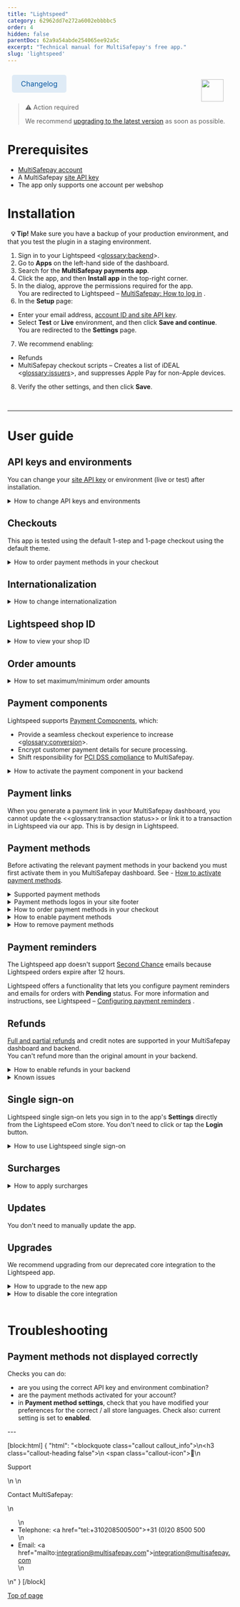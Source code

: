 ```yaml
---
title: "Lightspeed"
category: 62962dd7e272a6002ebbbbc5
order: 4
hidden: false
parentDoc: 62a9a54abde254065ee92a5c
excerpt: "Technical manual for MultiSafepay's free app."
slug: 'lightspeed'
---
```


<img src="https://raw.githubusercontent.com/MultiSafepay/docs/master/static/logo/Integrations/Lightspeed.svg" width="50" align="right" style="margin: 20px; max-height: 75px"/>

<a class="suggestEdits" style="display: inline-flex; border-radius: 5px; padding: 10px 20px; margin: 10px; font-size: 1rem; background-color: #DFEBF6; color: #0a59a1; text-decoration: none;" href="https://lightspeed.multisafepay.com/changelog" target="_self"><span>Changelog</span></a>
<br>

</details>

> ⚠️ Action required
>
> We recommend [upgrading to the latest version](/docs/lightspeed#how-to-upgrade-to-the-new-app) as soon as possible.

# Prerequisites

- [MultiSafepay account](/docs/getting-started-guide/)
- A MultiSafepay [site API key](/docs/sites#site-id-api-key-and-security-code)
- The app only supports one account per webshop

# Installation 

&nbsp; **💡 Tip!** Make sure you have a backup of your production environment, and that you test the plugin in a staging environment.

1. Sign in to your Lightspeed <<glossary:backend>>.
2. Go to **Apps** on the left-hand side of the dashboard.
3. Search for the **MultiSafepay payments app**.
4. Click the app, and then **Install app** in the top-right corner.  
5. In the dialog, approve the permissions required for the app.  
   You are redirected to Lightspeed – <a href="https://lightspeed.multisafepay.com/install" target="_blank">MultiSafepay: How to log in</a> <i class="fa fa-external-link" style="font-size:12px;color:#8b929e"></i>.
6. In the **Setup** page:
  - Enter your email address, [account ID and site API key](/docs/sites#site-id-api-key-and-security-code).
  - Select **Test** or **Live** environment, and then click **Save and continue**.  
You are redirected to the **Settings** page.
7. We recommend enabling:
  - Refunds
  - MultiSafepay checkout scripts – Creates a list of iDEAL <<glossary:issuers>>, and suppresses Apple Pay for non-Apple devices.
8. Verify the other settings, and then click **Save**.  
<br>

---

# User guide

## API keys and environments

You can change your [site API key](/docs/sites/#site-id-api-key-and-security-code) or environment (live or test) after installation.

<details id="how-to-change-api-keys-and-environments">
<summary>How to change API keys and environments</summary>
<br>

1. Sign in to the app.
2. Tap the hamburger menu and go to **Environment**.
3. Edit your **API key** and/or the **Environment**.

</details>

## Checkouts

This app is tested using the default 1-step and 1-page checkout using the default theme.

<details id="how-to-order-payment-methods-in-your-checkout">
<summary>How to order payment methods in your checkout</summary>
<br>

To change the order in which payment methods appear on your checkout page, follow these steps:

1. Go to **Settings** > **Payment method settings**. 
2. Drag and drop the payment methods to the preferred order.
3. Click **Save**.

**How to set the payment method order per language**

To set the payment method order for different languages, under the **Payment method settings** select a country / store language and set the order per language.

If no specific rule is set for a country, the **Default** order is used.

</details>

## Internationalization

<details id="how-to-change-internationalization">
<summary>How to change internationalization</summary>
<br>

When changing internationalization in your Lightspeed eCom backend, do **not** change the primary language setting while installing the app.  

Lightspeed eCom requires a language, an API key, and a cluster to validate API requests. 

If you remove the language used during installation instead of deactivating it, the app cannot communicate with Lightspeed eCom services.

</details>

## Lightspeed shop ID

<details id="how-to-view-your-shop-id">
<summary>How to view your shop ID</summary>
<br>

To view your shop ID, follow these steps:

1. Sign in to the **/admin** area of your Lightspeed app.
2. Click **Help** in the bottom-left corner.
3. A popup appears containing your shop ID (also known as the store ID).

</details>

## Order amounts

<details id="how-to-set-maximum-minimum-order-amounts">
<summary>How to set maximum/minimum order amounts</summary>
<br>

**Per payment method**

To set a maximum/minimum order amount for a payment method to display on your checkout page, follow these steps:

1. In the **Payment methods ordering** list, click the **+** button to open the relevant payment method.
2. Enter an amount in EUR cents in the:  
    - **Maximum** field, e.g. A maximum value of 1500 cents means the payment method only appears on the checkout page if the total order amount is **less** then 15 EUR. If you **don't** want a maximum amount, enter **-1**.
    **OR**
    - **Minimum** field, e.g. A minimum value of 1500 cents means the payment method only appears on the checkout page if the total order amount is **more** then 15 EUR.

**Per language**

To set different maximum/minimum order amounts for different languages, under the **Payment methods ordering** header > **Country** list, select a country and set the maximum/minimum amount per language.

If no specific rule is set for a language, **Default** language is used.

</details>

## Payment components

Lightspeed supports [Payment Components](/docs/payment-components/), which:

- Provide a seamless checkout experience to increase <<glossary:conversion>>.
- Encrypt customer payment details for secure processing.
- Shift responsibility for [PCI DSS compliance](/docs/pci-dss/) to MultiSafepay.

<details id="how-to-activate-payment-component-in-backend">
<summary>How to activate the payment component in your backend</summary>
<br>

1. Sign in to your Lightspeed app.
2. Go to **Apps** > **Purchased apps** > **MultiSafepay payments**.
3. Click **Go to app**.
4. In the **Setup** page:
  - Enter your email address, [account ID and site API key](/docs/sites#site-id-api-key-and-security-code).
  - Select **Test** or **Live** environment, and then click **Save and continue**.  
You are redirected to the **Settings** page.
5. On the **Payment method settings** tab:
- Select the relevant **Payment method settings**.
- To expand the payment method, click on the tab.
- On the **Enable MultiSafepay Components** and select the **Enabled** checkbox. 
6. On the **Enable MultiSafepay checkout scripts** tab, select the **Enabled script** checkbox.
7. Click **Save**.

</details>

## Payment links

When you generate a payment link in your MultiSafepay dashboard, you cannot update the <<glossary:transaction status>> or link it to a transaction in Lightspeed via our app. This is by design in Lightspeed. 

## Payment methods

Before activating the relevant payment methods in your backend you must first activate them in you MultiSafepay dashboard. See - [How to activate payment methods](/docs/payment-methods#activation).

<details id="supported-payment-methods">
<summary>Supported payment methods</summary>
<br>

- Cards: [All](/docs/card-payments/)
- Banking methods: All, **except** iDEAL QR and TrustPay
- <<glossary:BNPL>>: All
- Wallets: All
- Prepaid cards: 
    - Baby gift card
    - Beauty and Wellness gift card
    - <a href="https://www.bloemen-cadeaukaart.nl" target="_blank">Bloemencadeaukaart</a> <i class="fa fa-external-link" style="font-size:12px;color:#8b929e"></i>
    - <a href="https://www.cadeaubon.nl/cadeaubonnen/nederlandse-boekenbon" target="_blank">Boekenbon</a> <i class="fa fa-external-link" style="font-size:12px;color:#8b929e"></i>
    - <a href="https://www.degrotespeelgoedwinkel.nl/cadeaukaart" target="_blank">Degrotespeelgoedwinkel</a> <i class="fa fa-external-link" style="font-size:12px;color:#8b929e"></i>
    - <a href="https://www.edenred.be/nl" target="_blank">Edenred</a> <i class="fa fa-external-link" style="font-size:12px;color:#8b929e"></i>
    - <a href="https://www.fashioncheque.com/nl/" target="_blank">Fashion Cheque</a> <i class="fa fa-external-link" style="font-size:12px;color:#8b929e"></i>
    - <a href="https://www.fashion-giftcard.nl/" target="_blank">Fashion gift card</a> <i class="fa fa-external-link" style="font-size:12px;color:#8b929e"></i>
    - Fietsenbon
    - <a href="https://www.gezondheidsbon.nl/mhome/" target="_blank">Gezondheidsbon</a> <i class="fa fa-external-link" style="font-size:12px;color:#8b929e"></i>
    - Goodcard
    - <a href="https://www.bioscoopbon.nl" target="_blank">Nationale bioscoopbon</a> <i class="fa fa-external-link" style="font-size:12px;color:#8b929e"></i>
    - <a href="https://www.nationale-tuinbon.nl/" target="_blank">Nationale tuinbon</a> <i class="fa fa-external-link" style="font-size:12px;color:#8b929e"></i>
    - <a href="https://www.parfumcadeaukaart.nl/" target="_blank">Parfumcadeaukaart</a> <i class="fa fa-external-link" style="font-size:12px;color:#8b929e"></i>
    - <a href="https://www.sportenfitcadeau.nl/" target="_blank">Sport en Fit</a> <i class="fa fa-external-link" style="font-size:12px;color:#8b929e"></i>
    - <a href="https://www.vvvcadeaukaarten.nl/" target="_blank">VVV gift card</a> <i class="fa fa-external-link" style="font-size:12px;color:#8b929e"></i>
    - <a href="https://www.webshopgiftcard.nl/" target="_blank">Webshop gift card</a> <i class="fa fa-external-link" style="font-size:12px;color:#8b929e"></i>
    - Wijncadeau
    - <a href="https://www.winkelcheque.nl/" target="_blank">Winkelcheque</a> <i class="fa fa-external-link" style="font-size:12px;color:#8b929e"></i>
    - <a href="https://www.yourgift.nl" target="_blank">Yourgift</a> <i class="fa fa-external-link" style="font-size:12px;color:#8b929e"></i>  

To use MultiSafepay payment method icons, see GitHub <a href="https://github.com/MultiSafepay/MultiSafepay-icons" target="_blank">MultiSafepay icons</a> <i class="fa fa-external-link" style="font-size:12px;color:#8b929e"></i>.

</details>

<details id="payment-methods-logos-in-your-site-footer">
<summary>Payment methods logos in your site footer</summary>
<br>

By default, the app does **not** support adding payment methods logos to your site footer. We provide a script for this, or you can ask your developer to add the logos to your theme. Themes can differ and you may need to make some changes for it to function.

**How to add logos via our script**

1. Sign in to your Lightspeed app.
2. Go to **Apps** > **Purchased apps** > **MultiSafepay payments**.
3. Click **Go to app**.
4. In the **Setup** page:
  - Enter your email address, [account ID and site API key](/docs/sites#site-id-api-key-and-security-code).
  - Select **Test** or **Live** environment, and then click **Save and continue**.  
You are redirected to the **Settings** page.
5. On the **Storefront payment icons** tab, click **Copy to clipboard**. 
6. In your **Lightspeed admin area**, go to **Settings** > **Web extras and custom Javascript**. 
7. Paste the script into the **Javascript textbox**, and set the status to **Enable**.
8. Click **Save**. 
The logos appear in the footer.

**Display order**  

Depending on the storefront, the display order of the logos is determined by the settings at the time of generation. If you update these settings, you must update the script as well.

**Size**  

By default the logos are 16 px high. In most themes, footer logos are found in the "div.payment-methods p". If needed, you can change the selector based on the theme.

**How to resize logos**

1. In the JavaScript for displaying the logos, locate the following `img` element near the end of the script:
    ```
    <img src="${msplt[e]}" alt="${e}" />
    ```
2. Specify the height and width in pixels as required, e.g.:
    ```
    <img height="16" width="37" src="${msplt[e]}" alt="${e}" />
    ```

**How to add missing logos**  

Logos may be missing due to your site theme settings. 

To add missing payment method logos, follow these steps:

1. Download the logos from our <a href="https://github.com/MultiSafepay/MultiSafepay-icons" target="_blank">Github repo</a> <i class="fa fa-external-link" style="font-size:12px;color:#8b929e"></i>.
2. Rename the file with upper case formatting, e.g applepay.png > APPLEPAY.png.
3. Sign in to your Lightspeed app.
4. Go to **Design** > **Theme editor** > **Advanced** > **Edit code** > **Assets**, and drop in the logos.  

The logos won't appear instantly. It takes a little time.

**JavaScript**

For the best user experience, we provide some Javascript and images, e.g. to add a dropdown for iDEAL and MultiSafepay icons for other payment methods. 

Some user-added themes or scripts may cause issues, e.g. missing images for payment methods. 

For assistance, ask your developer. 

All payment methods still work if you don't use the Javascript files. 

</details>

<details id="how-to-order-payment-methods-in-your-checkout">
<summary>How to order payment methods in your checkout</summary>
<br>

To change the order in which payment methods appear on your checkout page, follow these steps:

1. Go to **Settings** > **Payment method settings**. 
2. Drag and drop the payment methods to the preferred order.
3. Click **Save**.

**Setting payment method order per language**

To set the payment method order for different languages, under the **Payment method settings** select a country / store language and set the order per language.

To add a new language, go to **Settings** > **Store Country** > **Add Language** and include the desired language.

If no specific rule is set for a country, the **Default** order is used.

</details>

<details id="how-to-enable-payment-methods">
<summary>How to enable payment methods</summary>
<br>

You can enable and disable payment methods in the **Payment method settings list**. The dot next to the payment methods is green when enabled, and grey when disabled.

To disable payment methods for specific languages, follow these steps:

1. Sign in to your Lightspeed app.
2. Select the relevant storefont.
4. For each language, disable the relevant payment methods. 

If no specific language rule-set is found, **Default** is used.

**Missing payment methods**

By default, newly activated payment methods for your MultiSafepay account are disabled in the Lightspeed app's MultiSafepay payments settings. You need to enable them in both environments.

If a payment method is missing:

1. Sign in to your <a href="https://merchant.multisafepay.com/" target="_blank">MultiSafepay dashboard</a> <i class="fa fa-external-link" style="font-size:12px;color:#8b929e"></i>.
2. Go to **Settings** > **Payment methods**, and check that the payment method is enabled.
3. Sign in to your Lightspeed app, go to **Settings**, and then enable the payment method again. 

</details>

<details id="how-to-remove-payment-methods">
<summary>How to remove payment methods</summary>
<br>

After terminating your contract with MultiSafepay, our payment methods may still be visible in your checkout.

1. Sign in to your Lightspeed app.
2. Go to **Apps** > **Purchased apps** > **MultiSafepay payments**.
3. Click **Go to app**.
4. Sign in to the MultiSafepay app.
5. Click **Disable all payment methods**.

</details>

## Payment reminders

The Lightspeed app doesn't support [Second Chance](/docs/second-chance/) emails because Lightspeed orders expire after 12 hours. 

Lightspeed offers a functionality that lets you configure payment reminders and emails for orders with **Pending** status. For more information and instructions, see Lightspeed – <a href="https://ecom-support.lightspeedhq.com/hc/en-us/articles/220661507-Configuring-payment-reminders" target="_blank">Configuring payment reminders</a> <i class="fa fa-external-link" style="font-size:12px;color:#8b929e"></i>.

## Refunds

[Full and partial refunds](/docs/refund-payments/) and credit notes are supported in your MultiSafepay dashboard and backend.  
You can't refund more than the original amount in your backend.

<details id="how-to-enable-refunds-in-your-backend">
<summary>How to enable refunds in your backend</summary>
<br>

1. Sign in to your Lightspeed app.
2. Go to **Apps** > **Purchased apps** > **MultiSafepay payments**.
3. Click **Go to app**.
4. In the **Setup** page:
  - Enter your email address, [account ID and site API key](/docs/sites#site-id-api-key-and-security-code).
  - Select **Test** or **Live** environment, and then click **Save and continue**.  
You are redirected to the **Settings** page.
3. On the **Allow refunds** tab, select the **Refunds enabled** checkbox.
4. Select the relevant setting:
    - Refunds disabled (default)
    - Refunds enabled:
        - Create a refund when the credit memo status is **Unpaid** (default when refunds are enabled).
        - Always create a refund, no matter the credit memo status.

**Notes**

- If you use Lightspeed eCom linked to <a href="https://www.lightspeedhq.nl/kassasysteem/retail/" target="_blank">Lightspeed Retail</a> <i class="fa fa-external-link" style="font-size:12px;color:#8b929e"></i> to process refunds via MultiSafepay, you must enable the **Always create a refund, no matter the status** setting.

- When creating a credit memo, set the status to **Not paid**. If the **Always create a refund, no matter the status** setting is not enabled, MultiSafepay ignores **Paid** status.

</details>

<details id="known-issues">
<summary>Known issues</summary>
<br>

- For refunds created in your Lightspeed backend, a short message appears in the **Notes** section of the order where any errors are explained.
- Refunds created in your MultiSafepay dashboard are not reported back to Lightspeed. Under **Notification history**, an error appears: "Already a completed transaction".
- Some <<glossary:BNPL>> orders:
    - Require product IDs for each refunded item. When using product variants, make sure each variant has a unique identifier. If you provide duplicate IDs, we cannot distinguish which items to refund.
    - Do not let you refund a partial amount and a full item in a single request, e.g. a shopping cart contains 3 items for a total of 1.70 EUR. If you refund 1 item and 0.40 EUR, it fails. Make sure you refund items and amounts separately.
- You cannot issue multiple refunds for the same amount within 5 minutes of each other, even for different items. 

</details>

## Single sign-on

Lightspeed single sign-on lets you sign in to the app's **Settings** directly from the Lightspeed eCom store. You don't need to click or tap the **Login** button.

<details id="how-to-use-lightspeed-single-sign-on">
<summary>How to use Lightspeed single sign-on</summary>
<br>

1. Sign in to the **Admin** section of your Lightspeed store.
2. In the sidebar, click **Apps**.
3. Click **Purchased apps**.
4. In the sidebar, click **Apps**.
5. Click **MultiSafepay Payments**, **or** to take you straight to the store page, paste **/admin/store/apps/1517** after the base URL of your store.
6. On the store page, click **Go to app** / **Ga naar app**. 

</details>

## Surcharges

<details id="how-to-apply-surcharges">
<summary>How to apply surcharges</summary>
<br>

1. Sign in to your Lightspeed app.
2. Go to **App** > **Purchased app** > **MultiSafepay app**.
3. Select the payment method you want to apply a surcharge to. 
4. Enter the surcharge amount as a:
    - Fixed amount under **Flat payment fee**, **or**
    - Percentage under **Dynamic payment fee**.
5. Click **Save**.

> ⚠️ **Attention Dutch merchants** 
> We strongly recommend **not** applying surcharges to <<glossary:BNPL>> orders. This is now considered providing credit under the Wet op het consumentenkrediet and article 7:57 of the Burgerlijk Wetboek, and requires a permit from the Authority for Financial Markets (AFM).

</details>

## Updates

You don't need to manually update the app. 

## Upgrades

We recommend upgrading from our deprecated core integration to the Lightspeed app.

<details id="how-to-upgrade-to-the-new-app">
<summary>How to upgrade to the new app</summary>
<br>

1. In the [Lightspeed app manual](/docs/lightspeed#how-to-install), follow the steps to install the app.
2. Place a test order to make sure it's working properly.
3. Open the core integration, and then [disable the payment provider](/docs/lightspeed#how-to-disable-core-integration).

To access the MultiSafepay Payments app **Settings** page:

- You are automatically redirected after installing the app, or 
- Select the MultiSafepay Payments app, and then click **Go to app**.

</details>

<details id="how-to-disable-core-integration">
<summary>How to disable the core integration</summary>
<br>

1. Sign in to your Lightspeed backend.
2. Go to **Settings** > **Payment providers** > **MultiSafepay**.
2. At the top of the screen, click **Disable this payment provider**.

</details>
<br>


# Troubleshooting 

## Payment methods not displayed correctly

Checks you can do:

- are you using the correct API key and environment combination?
- are the payment methods activated for your account? 
- in **Payment method settings**, check that you have modified your preferences for the correct / all store languages. Check also: current setting is set to **enabled**.

</details>
---

[block:html]
{
  "html": "<blockquote class=\"callout callout_info\">\n<h3 class=\"callout-heading false\">\n        <span class=\"callout-icon\">💬</span>\n        <p>Support</p>\n    </h3>\n  <p>Contact MultiSafepay:</p>\n  <ul>\n    <li>Telephone: <a href=\"tel:+310208500500\">+31 (0)20 8500 500</a></li>\n    <li>Email: <a href=\"mailto:integration@multisafepay.com\">integration@multisafepay.com</a></li>\n </ul>  \n</blockquote>"
}
[/block]

[Top of page](#)